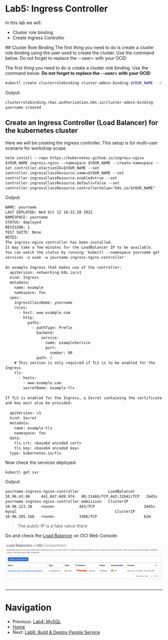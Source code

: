 # Lab5: Ingress Controller
In this lab we will:
- Cluster role binding
- Create Ingress Controller

## Cluster Role Binding
The first thing you need to do is create a cluster role binding using the user used to create the cluster. Use the command below. Do not forget to replace the --user= with your OCID

The first thing you need to do is create a cluster role binding. Use the command below. **Do not forget to replace the --user= with your OCID**

```sh
kubectl create clusterrolebinding cluster-admin-binding-$YOUR_NAME --clusterrole=cluster-admin --user=ocid1.user.oc1..xxxxx
```
Output:
```
clusterrolebinding.rbac.authorization.k8s.io/cluster-admin-binding-yourname created
```

## Create an Ingress Controller (Load Balancer) for the kubernetes cluster
Here we will be creating the ingress controller. This setup is for multi-user scenario for workshop scope.
```shell
helm install --repo https://kubernetes.github.io/ingress-nginx $YOUR_NAME ingress-nginx --namespace $YOUR_NAME --create-namespace --set controller.electionID=$YOUR_NAME --set controller.ingressClassResource.name=$YOUR_NAME --set controller.ingressClassResource.enabled=true --set controller.ingressClassResource.default=false --set controller.ingressClassResource.controllerValue="k8s.io/$YOUR_NAME"
```
Output:
```
NAME: yourname
LAST DEPLOYED: Wed Oct 12 18:31:20 2022
NAMESPACE: yourname
STATUS: deployed
REVISION: 1
TEST SUITE: None
NOTES:
The ingress-nginx controller has been installed.
It may take a few minutes for the LoadBalancer IP to be available.
You can watch the status by running 'kubectl --namespace yourname get services -o wide -w yourname-ingress-nginx-controller'

An example Ingress that makes use of the controller:
  apiVersion: networking.k8s.io/v1
  kind: Ingress
  metadata:
    name: example
    namespace: foo
  spec:
    ingressClassName: yourname
    rules:
      - host: www.example.com
        http:
          paths:
            - pathType: Prefix
              backend:
                service:
                  name: exampleService
                  port:
                    number: 80
              path: /
    # This section is only required if TLS is to be enabled for the Ingress
    tls:
      - hosts:
        - www.example.com
        secretName: example-tls

If TLS is enabled for the Ingress, a Secret containing the certificate and key must also be provided:

  apiVersion: v1
  kind: Secret
  metadata:
    name: example-tls
    namespace: foo
  data:
    tls.crt: <base64 encoded cert>
    tls.key: <base64 encoded key>
  type: kubernetes.io/tls
```

Now check the services deployed:
```shell
kubectl get svc
```
Output:
```
yourname-ingress-nginx-controller             LoadBalancer   10.96.43.98     441.847.609.974   80:31466/TCP,443:32642/TCP   2m45s
yourname-ingress-nginx-controller-admission   ClusterIP      10.96.123.38    <none>           443/TCP                      2m45s
mysql                                            ClusterIP      10.96.105.166   <none>           3306/TCP                     62m
```
> The public IP is a fake value there

Go and check the [Load Balancer](https://cloud.oracle.com/load-balancer/load-balancers) on OCI Web Console:

![Load Balancers](./images/5-load-balancers.png)



---
# Navigation
- Previous: [Lab4: MySQL](./Lab4-MySQL.md)
- [Home](./README.md)  
- Next: [Lab6: Build & Deploy People Service](./Lab6-Build-Deploy-People-Service.md)